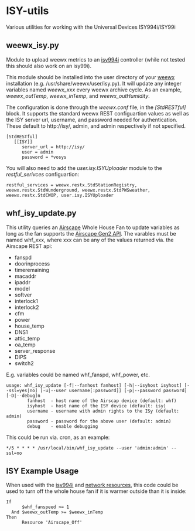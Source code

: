 # ISY-utils
Various utilities for working with the Universal Devices ISY994i/ISY99i

## weewx_isy.py

Module to upload weewx metrics to an [isy994i] controller (while not tested this should also work on an isy99i).

This module should be installed into the user directory of your [weewx] installation (e.g. /usr/share/weewx/user/isy.py). It will update any integer variables named *weewx_xxx* every weewx archive cycle. As an example, *weewx_outTemp*, *weewx_inTemp*, and *weewx_outHumidity*.

The configuration is done through the *weewx.conf* file, in the *[StdRESTful]*
 block. It supports the standard weewx REST configuartion values as well as the ISY server url, username, and password needed for authentication. These default to http://isy/, admin, and admin respectively if not specified.

    [StdRESTful]
       [[ISY]]
          server_url = http://isy/
          user = admin
          password = *vosys

You will also need to add the *user.isy.ISYUploader* module to the *restful_serivces* configuartion:

    restful_services = weewx.restx.StdStationRegistry, weewx.restx.StdWunderground, weewx.restx.StdPWSweather, weewx.restx.StdCWOP, user.isy.ISYUploader


## whf_isy_update.py

This utility queries an [Airscape] Whole House Fan to update variables as long as the fan supports the [Airscape Gen2 API]. The varables must be named whf_xxx, where xxx can be any of the values returned via. the Airscape REST api:
* fanspd
* doorinprocess
* timeremaining
* macaddr
* ipaddr
* model
* softver
* interlock1
* interlock2
* cfm
* power
* house_temp
* DNS1
* attic_temp
* oa_temp
* server_response
* DIPS
* switch2

E.g. variables could be named whf_fanspd, whf_power, etc.

```
usage: whf_isy_update [-f|--fanhost fanhost] [-h|--isyhost isyhost] [--ssl=yes|no] [-u|--user username[:password]] [-p|--password password] [-D|--debug]n
        fanhost  - host name of the Airscap device (default: whf)
        isyhost  - host name of the ISY device (default: isy)
        username - username with admin rights to the ISy (default: admin)
        password - password for the above user (default: admin)
        debug    - enable debugging
```

This could be run via. cron, as an example:
```
*/5 * * * * /usr/local/bin/whf_isy_update --user 'admin:admin' --ssl=no
```

## ISY Example Usage

When used with the [isy994i] and [network resources], this code could be used to turn off the whole house fan if it is warmer outside than it is inside:

```
If
      $whf_fanspeed >= 1
  And $weewx_outTemp >= $weewx_inTemp
Then
      Resource 'Airscape_Off'
```

[isy994i]: https://www.universal-devices.com/residential/
[network resources]: http://wiki.universal-devices.com/index.php?title=ISY-994i_Series_INSTEON:Networking:Network_Resources
[weewx]: http://www.weewx.com
[Airscape]: http:///airscapefans.com/
[Airscape Gen2 API]: http://blog.airscapefans.com/archives/gen-2-controls-api
